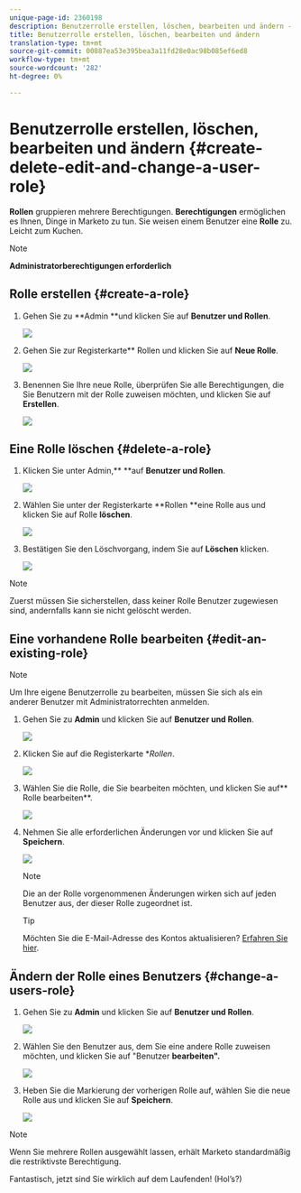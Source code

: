```yaml
---
unique-page-id: 2360198
description: Benutzerrolle erstellen, löschen, bearbeiten und ändern - MarketingToDocs - Produktdokumentation
title: Benutzerrolle erstellen, löschen, bearbeiten und ändern
translation-type: tm+mt
source-git-commit: 00887ea53e395bea3a11fd28e0ac98b085ef6ed8
workflow-type: tm+mt
source-wordcount: '282'
ht-degree: 0%

---
```



# Benutzerrolle erstellen, löschen, bearbeiten und ändern {#create-delete-edit-and-change-a-user-role}

**Rollen** gruppieren mehrere Berechtigungen. **Berechtigungen** ermöglichen es Ihnen, Dinge in Marketo zu tun. Sie weisen einem Benutzer eine **Rolle** zu. Leicht zum Kuchen.

>[!NOTE]
>
>**Administratorberechtigungen erforderlich**

## Rolle erstellen {#create-a-role}

1. Gehen Sie zu **Admin **und klicken Sie auf **Benutzer und Rollen**.

   ![](assets/image2014-9-16-13-3a29-3a48.png)

1. Gehen Sie zur Registerkarte** Rollen und klicken Sie auf **Neue Rolle**.

   ![](assets/image2014-9-16-13-3a30-3a0.png)

1. Benennen Sie Ihre neue Rolle, überprüfen Sie alle Berechtigungen, die Sie Benutzern mit der Rolle zuweisen möchten, und klicken Sie auf **Erstellen**.

   ![](assets/image2014-9-16-13-3a31-3a19.png)

## Eine Rolle löschen {#delete-a-role}

1. Klicken Sie unter Admin,** **auf **Benutzer und Rollen**.

   ![](assets/image2014-9-16-13-3a31-3a42.png)

1. Wählen Sie unter der Registerkarte **Rollen **eine Rolle aus und klicken Sie auf Rolle **löschen**.

   ![](assets/image2014-9-16-13-3a31-3a56.png)

1. Bestätigen Sie den Löschvorgang, indem Sie auf **Löschen** klicken.

   ![](assets/image2014-9-16-13-3a32-3a25.png)

>[!NOTE]
>
>Zuerst müssen Sie sicherstellen, dass keiner Rolle Benutzer zugewiesen sind, andernfalls kann sie nicht gelöscht werden.

## Eine vorhandene Rolle bearbeiten {#edit-an-existing-role}

>[!NOTE]
>
>Um Ihre eigene Benutzerrolle zu bearbeiten, müssen Sie sich als ein anderer Benutzer mit Administratorrechten anmelden.

1. Gehen Sie zu **Admin** und klicken Sie auf **Benutzer und Rollen**.

   ![](assets/image2014-9-16-13-3a34-3a2.png)

1. Klicken Sie auf die Registerkarte **Rollen*.

   ![](assets/image2014-9-16-13-3a34-3a22.png)

1. Wählen Sie die Rolle, die Sie bearbeiten möchten, und klicken Sie auf** Rolle bearbeiten**.

   ![](assets/image2014-9-16-13-3a34-3a37.png)

1. Nehmen Sie alle erforderlichen Änderungen vor und klicken Sie auf **Speichern**.

   ![](assets/image2014-9-16-13-3a35-3a16.png)

   >[!NOTE]
   >
   >Die an der Rolle vorgenommenen Änderungen wirken sich auf jeden Benutzer aus, der dieser Rolle zugeordnet ist.

   >[!TIP]
   >
   >Möchten Sie die E-Mail-Adresse des Kontos aktualisieren? [Erfahren Sie hier](http://docs.marketo.com/x/3wFI).

## Ändern der Rolle eines Benutzers {#change-a-users-role}

1. Gehen Sie zu **Admin** und klicken Sie auf **Benutzer und Rollen**.

   ![](assets/image2014-9-16-13-3a35-3a49.png)

1. Wählen Sie den Benutzer aus, dem Sie eine andere Rolle zuweisen möchten, und klicken Sie auf &quot;Benutzer **bearbeiten&quot;.**

   ![](assets/image2014-9-16-13-36-8.png)

1. Heben Sie die Markierung der vorherigen Rolle auf, wählen Sie die neue Rolle aus und klicken Sie auf **Speichern**.

   ![](assets/image2014-9-16-13-3a36-3a35.png)

>[!NOTE]
>
>Wenn Sie mehrere Rollen ausgewählt lassen, erhält Marketo standardmäßig die restriktivste Berechtigung.

Fantastisch, jetzt sind Sie wirklich auf dem Laufenden!  (Hol’s?)
